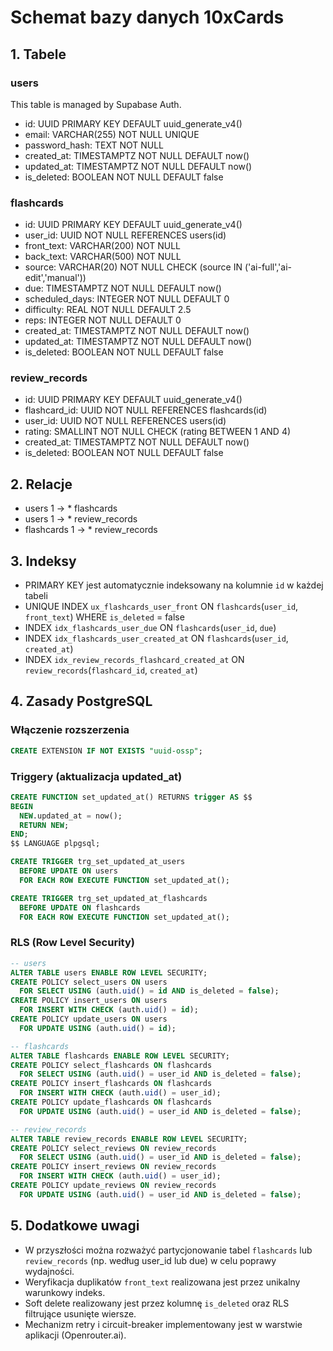 # Schemat bazy danych 10xCards

## 1. Tabele

### users

This table is managed by Supabase Auth.

- id: UUID PRIMARY KEY DEFAULT uuid_generate_v4()
- email: VARCHAR(255) NOT NULL UNIQUE
- password_hash: TEXT NOT NULL
- created_at: TIMESTAMPTZ NOT NULL DEFAULT now()
- updated_at: TIMESTAMPTZ NOT NULL DEFAULT now()
- is_deleted: BOOLEAN NOT NULL DEFAULT false

### flashcards

- id: UUID PRIMARY KEY DEFAULT uuid_generate_v4()
- user_id: UUID NOT NULL REFERENCES users(id)
- front_text: VARCHAR(200) NOT NULL
- back_text: VARCHAR(500) NOT NULL
- source: VARCHAR(20) NOT NULL CHECK (source IN ('ai-full','ai-edit','manual'))
- due: TIMESTAMPTZ NOT NULL DEFAULT now()
- scheduled_days: INTEGER NOT NULL DEFAULT 0
- difficulty: REAL NOT NULL DEFAULT 2.5
- reps: INTEGER NOT NULL DEFAULT 0
- created_at: TIMESTAMPTZ NOT NULL DEFAULT now()
- updated_at: TIMESTAMPTZ NOT NULL DEFAULT now()
- is_deleted: BOOLEAN NOT NULL DEFAULT false

### review_records

- id: UUID PRIMARY KEY DEFAULT uuid_generate_v4()
- flashcard_id: UUID NOT NULL REFERENCES flashcards(id)
- user_id: UUID NOT NULL REFERENCES users(id)
- rating: SMALLINT NOT NULL CHECK (rating BETWEEN 1 AND 4)
- created_at: TIMESTAMPTZ NOT NULL DEFAULT now()
- is_deleted: BOOLEAN NOT NULL DEFAULT false

## 2. Relacje

- users 1 → \* flashcards
- users 1 → \* review_records
- flashcards 1 → \* review_records

## 3. Indeksy

- PRIMARY KEY jest automatycznie indeksowany na kolumnie `id` w każdej tabeli
- UNIQUE INDEX `ux_flashcards_user_front` ON `flashcards`(`user_id`, `front_text`) WHERE `is_deleted` = false
- INDEX `idx_flashcards_user_due` ON `flashcards`(`user_id`, `due`)
- INDEX `idx_flashcards_user_created_at` ON `flashcards`(`user_id`, `created_at`)
- INDEX `idx_review_records_flashcard_created_at` ON `review_records`(`flashcard_id`, `created_at`)

## 4. Zasady PostgreSQL

### Włączenie rozszerzenia

```sql
CREATE EXTENSION IF NOT EXISTS "uuid-ossp";
```

### Triggery (aktualizacja updated_at)

```sql
CREATE FUNCTION set_updated_at() RETURNS trigger AS $$
BEGIN
  NEW.updated_at = now();
  RETURN NEW;
END;
$$ LANGUAGE plpgsql;

CREATE TRIGGER trg_set_updated_at_users
  BEFORE UPDATE ON users
  FOR EACH ROW EXECUTE FUNCTION set_updated_at();

CREATE TRIGGER trg_set_updated_at_flashcards
  BEFORE UPDATE ON flashcards
  FOR EACH ROW EXECUTE FUNCTION set_updated_at();
```

### RLS (Row Level Security)

```sql
-- users
ALTER TABLE users ENABLE ROW LEVEL SECURITY;
CREATE POLICY select_users ON users
  FOR SELECT USING (auth.uid() = id AND is_deleted = false);
CREATE POLICY insert_users ON users
  FOR INSERT WITH CHECK (auth.uid() = id);
CREATE POLICY update_users ON users
  FOR UPDATE USING (auth.uid() = id);

-- flashcards
ALTER TABLE flashcards ENABLE ROW LEVEL SECURITY;
CREATE POLICY select_flashcards ON flashcards
  FOR SELECT USING (auth.uid() = user_id AND is_deleted = false);
CREATE POLICY insert_flashcards ON flashcards
  FOR INSERT WITH CHECK (auth.uid() = user_id);
CREATE POLICY update_flashcards ON flashcards
  FOR UPDATE USING (auth.uid() = user_id AND is_deleted = false);

-- review_records
ALTER TABLE review_records ENABLE ROW LEVEL SECURITY;
CREATE POLICY select_reviews ON review_records
  FOR SELECT USING (auth.uid() = user_id AND is_deleted = false);
CREATE POLICY insert_reviews ON review_records
  FOR INSERT WITH CHECK (auth.uid() = user_id);
CREATE POLICY update_reviews ON review_records
  FOR UPDATE USING (auth.uid() = user_id AND is_deleted = false);
```

## 5. Dodatkowe uwagi

- W przyszłości można rozważyć partycjonowanie tabel `flashcards` lub `review_records` (np. według user_id lub due) w celu poprawy wydajności.
- Weryfikacja duplikatów `front_text` realizowana jest przez unikalny warunkowy indeks.
- Soft delete realizowany jest przez kolumnę `is_deleted` oraz RLS filtrujące usunięte wiersze.
- Mechanizm retry i circuit-breaker implementowany jest w warstwie aplikacji (Openrouter.ai).
